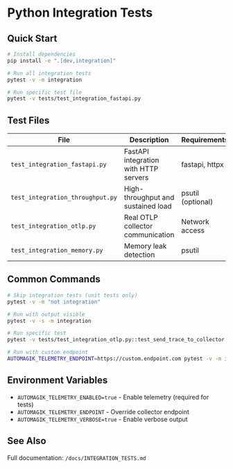 # Python Integration Tests

## Quick Start

```bash
# Install dependencies
pip install -e ".[dev,integration]"

# Run all integration tests
pytest -v -m integration

# Run specific test file
pytest -v tests/test_integration_fastapi.py
```

## Test Files

| File | Description | Requirements |
|------|-------------|--------------|
| `test_integration_fastapi.py` | FastAPI integration with HTTP servers | fastapi, httpx |
| `test_integration_throughput.py` | High-throughput and sustained load | psutil (optional) |
| `test_integration_otlp.py` | Real OTLP collector communication | Network access |
| `test_integration_memory.py` | Memory leak detection | psutil |

## Common Commands

```bash
# Skip integration tests (unit tests only)
pytest -v -m "not integration"

# Run with output visible
pytest -v -s -m integration

# Run specific test
pytest -v tests/test_integration_otlp.py::test_send_trace_to_collector

# Run with custom endpoint
AUTOMAGIK_TELEMETRY_ENDPOINT=https://custom.endpoint.com pytest -v -m integration
```

## Environment Variables

- `AUTOMAGIK_TELEMETRY_ENABLED=true` - Enable telemetry (required for tests)
- `AUTOMAGIK_TELEMETRY_ENDPOINT` - Override collector endpoint
- `AUTOMAGIK_TELEMETRY_VERBOSE=true` - Enable verbose output

## See Also

Full documentation: `/docs/INTEGRATION_TESTS.md`
